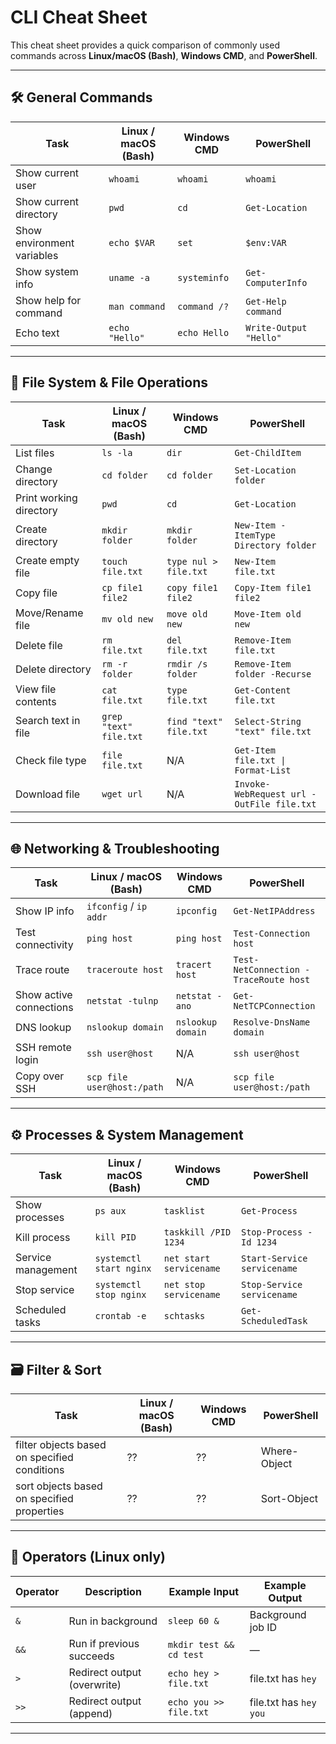 # CLI Cheat Sheet  

This cheat sheet provides a quick comparison of commonly used commands across **Linux/macOS (Bash)**, **Windows CMD**, and **PowerShell**.  

---

## 🛠 General Commands  

| Task | Linux / macOS (Bash) | Windows CMD | PowerShell |
|------|-----------------------|-------------|------------|
| Show current user | `whoami` | `whoami` | `whoami` |
| Show current directory | `pwd` | `cd` | `Get-Location` |
| Show environment variables | `echo $VAR` | `set` | `$env:VAR` |
| Show system info | `uname -a` | `systeminfo` | `Get-ComputerInfo` |
| Show help for command | `man command` | `command /?` | `Get-Help command` |
| Echo text | `echo "Hello"` | `echo Hello` | `Write-Output "Hello"` |

---

## 📂 File System & File Operations  

| Task | Linux / macOS (Bash) | Windows CMD | PowerShell |
|------|-----------------------|-------------|------------|
| List files | `ls -la` | `dir` | `Get-ChildItem` |
| Change directory | `cd folder` | `cd folder` | `Set-Location folder` |
| Print working directory | `pwd` | `cd` | `Get-Location` |
| Create directory | `mkdir folder` | `mkdir folder` | `New-Item -ItemType Directory folder` |
| Create empty file | `touch file.txt` | `type nul > file.txt` | `New-Item file.txt` |
| Copy file | `cp file1 file2` | `copy file1 file2` | `Copy-Item file1 file2` |
| Move/Rename file | `mv old new` | `move old new` | `Move-Item old new` |
| Delete file | `rm file.txt` | `del file.txt` | `Remove-Item file.txt` |
| Delete directory | `rm -r folder` | `rmdir /s folder` | `Remove-Item folder -Recurse` |
| View file contents | `cat file.txt` | `type file.txt` | `Get-Content file.txt` |
| Search text in file | `grep "text" file.txt` | `find "text" file.txt` | `Select-String "text" file.txt` |
| Check file type | `file file.txt` | N/A | `Get-Item file.txt \| Format-List` |
| Download file | `wget url` | N/A | `Invoke-WebRequest url -OutFile file.txt` |

---

## 🌐 Networking & Troubleshooting  

| Task | Linux / macOS (Bash) | Windows CMD | PowerShell |
|------|-----------------------|-------------|------------|
| Show IP info | `ifconfig` / `ip addr` | `ipconfig` | `Get-NetIPAddress` |
| Test connectivity | `ping host` | `ping host` | `Test-Connection host` |
| Trace route | `traceroute host` | `tracert host` | `Test-NetConnection -TraceRoute host` |
| Show active connections | `netstat -tulnp` | `netstat -ano` | `Get-NetTCPConnection` |
| DNS lookup | `nslookup domain` | `nslookup domain` | `Resolve-DnsName domain` |
| SSH remote login | `ssh user@host` | N/A | `ssh user@host` |
| Copy over SSH | `scp file user@host:/path` | N/A | `scp file user@host:/path` |

---

## ⚙️ Processes & System Management  

| Task | Linux / macOS (Bash) | Windows CMD | PowerShell |
|------|-----------------------|-------------|------------|
| Show processes | `ps aux` | `tasklist` | `Get-Process` |
| Kill process | `kill PID` | `taskkill /PID 1234` | `Stop-Process -Id 1234` |
| Service management | `systemctl start nginx` | `net start servicename` | `Start-Service servicename` |
| Stop service | `systemctl stop nginx` | `net stop servicename` | `Stop-Service servicename` |
| Scheduled tasks | `crontab -e` | `schtasks` | `Get-ScheduledTask` |

---

## 🗃️ Filter & Sort

| Task | Linux / macOS (Bash) | Windows CMD | PowerShell |
|------|-----------------------|-------------|------------|
| filter objects based on specified conditions | ?? | ?? | Where-Object |
| sort objects based on specified properties | ?? | ?? | Sort-Object |


---

## 🔀 Operators (Linux only)  

| Operator | Description | Example Input | Example Output |
|----------|-------------|---------------|----------------|
| `&` | Run in background | `sleep 60 &` | Background job ID |
| `&&` | Run if previous succeeds | `mkdir test && cd test` | — |
| `>` | Redirect output (overwrite) | `echo hey > file.txt` | file.txt has `hey` |
| `>>` | Redirect output (append) | `echo you >> file.txt` | file.txt has `hey you` |

---

